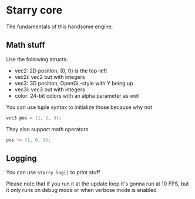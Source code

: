 # Starry core

The fundamentals of this handsome engine.

## Math stuff

Use the following structs:
- vec2: 2D position, (0, 0) is the top-left
- vec2i: vec2 but with integers
- vec3: 3D position, OpenGL-style with Y being up
- vec3i: vec3 but with integers
- color: 24-bit colors with an alpha parameter as well

You can use tuple syntax to initialize those because why not

```cs
vec3 pos = (1, 2, 3);
```

They also support math operators
```cs
pos += (1, 0, 0);
```

## Logging

You can use `Starry.log()` to print stuff

Please note that if you run it at the update loop it's gonna run at 10 FPS, but it only runs on debug mode or when verbose mode is enabled